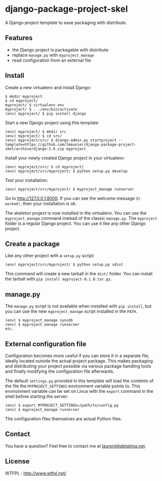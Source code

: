 django-package-project-skel
===========================

A Django project template to ease packaging with distribute.

Features
--------

- the Django project is packagable with distribute
- replace `manage.py` with `myproject_manage`
- read configuration from an external file

Install
-------

Create a new virtualenv and install Django:

    $ mkdir myproject
    $ cd myproject/
    myproject/ $ virtualenv env
    myproject/ $ . ./env/bin/activate
    (env) myproject/ $ pip install django

Start a new Django project using this template:

    (env) myproject/ $ mkdir src
    (env) myproject/ $ cd src/
    (env) myproject/src/ $ django-admin.py startproject --template=https://github.com/lmeunier/django-package-project-skel/archive/django-1.6.zip myproject

Install your newly created Django project in your virtualenv:

    (env) myproject/src/ $ cd myproject/
    (env) myproject/src/myproject/ $ python setup.py develop

Test your installation:

    (env) myproject/src/myproject/ $ myproject_manage runserver

Go to http://127.0.0.1:8000. If you can see the welcome message `It worked!`, then your installation is ok.

The skeleton project is now installed in the virtualenv. You can use the `myproject_manage` command instead of the classic `manage.py`. The `myproject` folder is a regular Django project. You can use it like any other Django project.

Create a package
----------------

Like any other project with a `setup.py` script:

    (env) myproject/src/myproject/ $ python setup.py sdist

This command will create a new tarball in the `dist/` folder. You can install the tarball with `pip install myproject-0.1.0.tar.gz`.

manage.py
---------

The `manage.py` script is not available when installed with `pip install`, but you can use the new `myproject_manage` script installed in the `PATH`.

    (env) $ myproject_manage syncdb
    (env) $ myproject_manage runserver
    etc.

External configuration file
---------------------------

Configuration becomes more useful if you can store it in a separate file, ideally located outside the actual project package. This makes packaging and distributing your project possible via various package handling tools and finally modifying the configuration file afterwards.

The default `settings.py` provided in this template will load the contents of the file the `MYPROJECT_SETTINGS` environment variable points to. This environment variable can be set on Linux with the `export` command in the shell before starting the server:

    (env) $ export MYPROJECT_SETTINGS=/path/to/config.py
    (env) $ myproject_manage rusnerver

The configuration files themselves are actual Python files.

Contact
-------

You have a question? Feel free to contact me at laurent@detalima.net.

License
-------

WTFPL : http://www.wtfpl.net/
